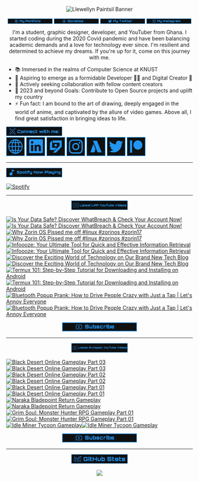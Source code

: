<!-- Banner -->
<p align="center">
<img src="./images/banner/github-banner-v2.gif" alt="Llewellyn Paintsil Banner" title="Llewellyn Paintsil Banner" loading="eager" decoding="async" longdesc="I'm Llewellyn Adonteng Paintsil. A Christian, web developer, Content Creator, Gamer, Graphic Designer, and anime lover. This is just an improved version of my banner by the way. Hope to work with more people and improve my skills.">
</p>

<div align="center">

<!-- INTRO BADGES START -->
<p>
<!-- My portfolio -->
<a href="https://llewellyn-portfolio.vercel.app/" target="_blank">
<img src="./images/badge/my-portfolio-active.png" align="center" width="24%" alt="Llewellyn's Portfolio Badge [Down]" title="Llewellyn's Portfolio [Down]" loading="eager" decoding="async" longdesc="A custom made badge that leads to the Portfolio of Llewellyn Adonteng Paintsil"></a> 
<!-- My Github -->
<a href="https://github.com/Llewellyn500" target="_blank">
<img src="./images/badge/socialize.png" align="center" width="24%" alt="Llewellyn's Github Profile Badge" title="Llewellyn's Github Profile" loading="eager" decoding="async" longdesc="A custom made badge that leads to the Github Profile of Llewellyn Adonteng Paintsil"></a>
<!-- My Twitter -->
<a href="https://twitter.com/LlewellynAdont1" target="_blank">
<img src="./images/badge/my-twitter.png" align="center" width="24%" alt="Llewellyn's Twitter Badge" title="Llewellyn's Twitter" loading="eager" decoding="async" longdesc="A custom made badge that leads to the Twitter account of Llewellyn Adonteng Paintsil"></a>
<!-- My Instagram -->
<a href="https://instagram.com/llewellynpaint?igshid=MzNINGNkZWQ4Mg==" target="_blank">
<img src="./images/badge/my-instagram.png" width="24%" align="center" alt="Llewellyn's Instagram Badge" title="Llewellyn's Instagram" loading="eager" decoding="async" longdesc="A custom made badge that leads to the instagram account of Llewellyn Adonteng Paintsil"></a>
</p>
<!-- INTRO BADGES END -->

<!-- BODY START -->
<p>
I'm a student, graphic designer, developer, and YouTuber from Ghana. I started coding during the 2020 Covid pandemic and have been balancing academic demands and a love for technology ever since. I'm resilient and determined to achieve my dreams. If you're up for it, come on this journey with me.
</p>
</div>

<p>
<ul>
<li>📚 Immersed in the realms of Computer Science at KNUST</li>
<li>🌱 Aspiring to emerge as a formidable Developer 👨‍💻 and Digital Creator 🎥</li>
<li>👯 Actively seeking collaboration with fellow content creators
</li>
<li>🥅 2023 and beyond Goals: Contribute to Open Source projects and uplift my country
</li>
<li>⚡ Fun fact: I am bound to the art of drawing, deeply engaged in the world of anime, and captivated by the allure of video games. Above all, I find great satisfaction in bringing ideas to life.</li>
</ul>
</p>
<!-- BODY END -->

<!-- SOCIAL MEDIA LINKS START -->
<div>
<img src="./images/badge/connect-with-me.png"  width="30%" alt="connect with me" title="Connect with me" loading="eager" decoding="async" />
</div>
<div>
<a href="https://llewellyn-portfolio.vercel.app/" target="_blank">
<img src="./images/icons/portfolio-[up].png" width="10%" alt="Llewellyn Portfolio Icon" title="Llewellyn's Portfolio" loading="lazy" decoding="async" longdesc="A custom made icon that leads to the Portfolio of Llewellyn Adonteng Paintsil"/></a>
<a href="https://www.linkedin.com/in/llewellynpaintsil" target="_blank">
<img src="./images/icons/linkedin.png" width="10%" alt="Llewellyn Linkedin Profile Icon" title="Llewellyn's Linkedin Profile" loading="lazy" decoding="async" longdesc="A custom made icon that leads to the Linkedin of Llewellyn Adonteng Paintsil"/></a>
<a href="https://www.youtube.com/@lap-tutorials" target="_blank">
<img src="./images/icons/lap.png" width="10%" alt="LAP Youtube Channel Icon" title="LAP YouTube Channel" loading="lazy" decoding="async" longdesc="A custom made icon that leads to the LAP youtube Channel"/></a>
<a href="https://instagram.com/llewellynpaint?igshid=MzNINGNkZWQ4Mg==" target="_blank">
<img src="./images/icons/instagram.png" width="10%" alt="Llewellyn Instagram Icon" title="Llewellyn's Instagram" loading="lazy" decoding="async" longdesc="A custom made icon that leads to the Instagram account of Llewellyn Adonteng Paintsil"/></a>
<a href="https://www.youtube.com/@arclapain" target="_blank">
<img src="./images/icons/arclapain.png" width="10%" alt="Arclapain YouTube Channel Icon" title="Arclapain YouTube Channel" loading="lazy" decoding="async" longdesc="A custom made icon that leads to the Channel of Arclapain"/></a>
<a href="https://twitter.com/LlewellynAdont1" target="_blank">
<img src="./images/icons/twitter.png" width="10%" alt="Llewellyn Twitter Icon" title="Llewellyn's Twitter Account" loading="lazy" decoding="async" longdesc="A custom made icon that leads to the Twitter of Llewellyn Adonteng Paintsil"/></a>
<a href="https://www.patreon.com/LPTeach" target="_blank">
<img src="./images/icons/patreon.png" width="10%" alt="Llewellyn Patreon Icon" title="Llewellyn's Patreon" loading="lazy" decoding="async" longdesc="A custom made icon that leads to the Patreon of Llewellyn Adonteng Paintsil"/></a>
</div>
<!-- SOCIAL MEDIA LINKS END -->

---

<!-- Spotify now playing start -->
<div>
<img src="./images/badge/spotify-now-play.png"  width="30%" alt="spotify now playing" title="Spotify Now Playing" loading="eager" decoding="async"/>
</div>
<div>

[![Spotify](https://spotify-now-playing-two-nu.vercel.app/api/spotify)](https://open.spotify.com/user/31oqgy33mbfmztovhp2eguowwti4)

</div>
<!-- Spotify now playing end -->

---

<div align="center">
<img src="./images/badge/latest-lap-youtube-videos.png"  width="30%" alt="lap youtube videos" title="LAP - Tutorials YouTube Video" loading="eager" decoding="async" />
</div>
<div>

<!-- BEGIN LAP-TUTORIALS-YOUTUBE-CARDS -->
[![Is Your Data Safe? Discover WhatBreach & Check Your Account Now!](https://ytcards.demolab.com/?id=ZoNFMGK428E&title=Is+Your+Data+Safe%3F+Discover+WhatBreach+%26+Check+Your+Account+Now%21&lang=en&timestamp=1707433233&background_color=%23101010&title_color=%23FBFBFD&stats_color=%232196f3&max_title_lines=1&width=250&border_radius=5 "Is Your Data Safe? Discover WhatBreach & Check Your Account Now!")](https://www.youtube.com/watch?v=ZoNFMGK428E#gh-dark-mode-only)[![Is Your Data Safe? Discover WhatBreach & Check Your Account Now!](https://ytcards.demolab.com/?id=ZoNFMGK428E&title=Is+Your+Data+Safe%3F+Discover+WhatBreach+%26+Check+Your+Account+Now%21&lang=en&timestamp=1707433233&background_color=%23101010&title_color=%23FBFBFD&stats_color=%232196f3&max_title_lines=1&width=250&border_radius=5 "Is Your Data Safe? Discover WhatBreach & Check Your Account Now!")](https://www.youtube.com/watch?v=ZoNFMGK428E#gh-light-mode-only)
[![Why Zorin OS Pissed me off  #linux #zorinos #zorin17](https://ytcards.demolab.com/?id=qDcBqb78xvQ&title=Why+Zorin+OS+Pissed+me+off++%23linux+%23zorinos+%23zorin17&lang=en&timestamp=1707343231&background_color=%23101010&title_color=%23FBFBFD&stats_color=%232196f3&max_title_lines=1&width=250&border_radius=5 "Why Zorin OS Pissed me off  #linux #zorinos #zorin17")](https://www.youtube.com/watch?v=qDcBqb78xvQ#gh-dark-mode-only)[![Why Zorin OS Pissed me off  #linux #zorinos #zorin17](https://ytcards.demolab.com/?id=qDcBqb78xvQ&title=Why+Zorin+OS+Pissed+me+off++%23linux+%23zorinos+%23zorin17&lang=en&timestamp=1707343231&background_color=%23101010&title_color=%23FBFBFD&stats_color=%232196f3&max_title_lines=1&width=250&border_radius=5 "Why Zorin OS Pissed me off  #linux #zorinos #zorin17")](https://www.youtube.com/watch?v=qDcBqb78xvQ#gh-light-mode-only)
[![Infoooze: Your Ultimate Tool for Quick and Effective Information Retrieval](https://ytcards.demolab.com/?id=JL81n1qtIeo&title=Infoooze%3A+Your+Ultimate+Tool+for+Quick+and+Effective+Information+Retrieval&lang=en&timestamp=1704409211&background_color=%23101010&title_color=%23FBFBFD&stats_color=%232196f3&max_title_lines=1&width=250&border_radius=5 "Infoooze: Your Ultimate Tool for Quick and Effective Information Retrieval")](https://www.youtube.com/watch?v=JL81n1qtIeo#gh-dark-mode-only)[![Infoooze: Your Ultimate Tool for Quick and Effective Information Retrieval](https://ytcards.demolab.com/?id=JL81n1qtIeo&title=Infoooze%3A+Your+Ultimate+Tool+for+Quick+and+Effective+Information+Retrieval&lang=en&timestamp=1704409211&background_color=%23101010&title_color=%23FBFBFD&stats_color=%232196f3&max_title_lines=1&width=250&border_radius=5 "Infoooze: Your Ultimate Tool for Quick and Effective Information Retrieval")](https://www.youtube.com/watch?v=JL81n1qtIeo#gh-light-mode-only)
[![Discover the Exciting World of Technology on Our Brand New Tech Blog](https://ytcards.demolab.com/?id=zB1JIRTaq4U&title=Discover+the+Exciting+World+of+Technology+on+Our+Brand+New+Tech+Blog&lang=en&timestamp=1703074340&background_color=%23101010&title_color=%23FBFBFD&stats_color=%232196f3&max_title_lines=1&width=250&border_radius=5 "Discover the Exciting World of Technology on Our Brand New Tech Blog")](https://www.youtube.com/watch?v=zB1JIRTaq4U#gh-dark-mode-only)[![Discover the Exciting World of Technology on Our Brand New Tech Blog](https://ytcards.demolab.com/?id=zB1JIRTaq4U&title=Discover+the+Exciting+World+of+Technology+on+Our+Brand+New+Tech+Blog&lang=en&timestamp=1703074340&background_color=%23101010&title_color=%23FBFBFD&stats_color=%232196f3&max_title_lines=1&width=250&border_radius=5 "Discover the Exciting World of Technology on Our Brand New Tech Blog")](https://www.youtube.com/watch?v=zB1JIRTaq4U#gh-light-mode-only)
[![Termux 101: Step-by-Step Tutorial for Downloading and Installing on Android](https://ytcards.demolab.com/?id=IeK7rAB0BUk&title=Termux+101%3A+Step-by-Step+Tutorial+for+Downloading+and+Installing+on+Android&lang=en&timestamp=1701990017&background_color=%23101010&title_color=%23FBFBFD&stats_color=%232196f3&max_title_lines=1&width=250&border_radius=5 "Termux 101: Step-by-Step Tutorial for Downloading and Installing on Android")](https://www.youtube.com/watch?v=IeK7rAB0BUk#gh-dark-mode-only)[![Termux 101: Step-by-Step Tutorial for Downloading and Installing on Android](https://ytcards.demolab.com/?id=IeK7rAB0BUk&title=Termux+101%3A+Step-by-Step+Tutorial+for+Downloading+and+Installing+on+Android&lang=en&timestamp=1701990017&background_color=%23101010&title_color=%23FBFBFD&stats_color=%232196f3&max_title_lines=1&width=250&border_radius=5 "Termux 101: Step-by-Step Tutorial for Downloading and Installing on Android")](https://www.youtube.com/watch?v=IeK7rAB0BUk#gh-light-mode-only)
[![Bluetooth Popup Prank: How to Drive People Crazy with Just a Tap | Let's Annoy Everyone](https://ytcards.demolab.com/?id=cc6MHG3TaAw&title=Bluetooth+Popup+Prank%3A+How+to+Drive+People+Crazy+with+Just+a+Tap+%7C+Let%27s+Annoy+Everyone&lang=en&timestamp=1701385234&background_color=%23101010&title_color=%23FBFBFD&stats_color=%232196f3&max_title_lines=1&width=250&border_radius=5 "Bluetooth Popup Prank: How to Drive People Crazy with Just a Tap | Let's Annoy Everyone")](https://www.youtube.com/watch?v=cc6MHG3TaAw#gh-dark-mode-only)[![Bluetooth Popup Prank: How to Drive People Crazy with Just a Tap | Let's Annoy Everyone](https://ytcards.demolab.com/?id=cc6MHG3TaAw&title=Bluetooth+Popup+Prank%3A+How+to+Drive+People+Crazy+with+Just+a+Tap+%7C+Let%27s+Annoy+Everyone&lang=en&timestamp=1701385234&background_color=%23101010&title_color=%23FBFBFD&stats_color=%232196f3&max_title_lines=1&width=250&border_radius=5 "Bluetooth Popup Prank: How to Drive People Crazy with Just a Tap | Let's Annoy Everyone")](https://www.youtube.com/watch?v=cc6MHG3TaAw#gh-light-mode-only)
<!-- END LAP-TUTORIALS-YOUTUBE-CARDS -->

<div align="center">
<a href="https://www.youtube.com/@lap-tutorials">
<img src="./images/badge/subscribe.png" width="40%" alt="Subscribe button" title="Subscribe Button" loading="eager" decoding="async" longdesc="A custom made subscribe button"/></a>
</div>

---

<div align="center">
<img src="./images/badge/latest-arclapain-youtube-video.png"  width="30%" alt="arclapain youtube videos" title="Arclapain YouTube Videos" loading="eager" decoding="async" />
</div>
<div>

<!-- BEGIN ARCLAPAIN-YOUTUBE-CARDS -->
[![Black Desert Online Gameplay Part 03](https://ytcards.demolab.com/?id=OlFKHyFbeR8&title=Black+Desert+Online+Gameplay+Part+03&lang=en&timestamp=1714773622&background_color=%23101010&title_color=%23FBFBFD&stats_color=%232196f3&max_title_lines=1&width=250&border_radius=5 "Black Desert Online Gameplay Part 03")](https://www.youtube.com/watch?v=OlFKHyFbeR8#gh-dark-mode-only)[![Black Desert Online Gameplay Part 03](https://ytcards.demolab.com/?id=OlFKHyFbeR8&title=Black+Desert+Online+Gameplay+Part+03&lang=en&timestamp=1714773622&background_color=%23101010&title_color=%23FBFBFD&stats_color=%232196f3&max_title_lines=1&width=250&border_radius=5 "Black Desert Online Gameplay Part 03")](https://www.youtube.com/watch?v=OlFKHyFbeR8#gh-light-mode-only)
[![Black Desert Online Gameplay Part 02](https://ytcards.demolab.com/?id=eDfjHKXy0VY&title=Black+Desert+Online+Gameplay+Part+02&lang=en&timestamp=1714600832&background_color=%23101010&title_color=%23FBFBFD&stats_color=%232196f3&max_title_lines=1&width=250&border_radius=5 "Black Desert Online Gameplay Part 02")](https://www.youtube.com/watch?v=eDfjHKXy0VY#gh-dark-mode-only)[![Black Desert Online Gameplay Part 02](https://ytcards.demolab.com/?id=eDfjHKXy0VY&title=Black+Desert+Online+Gameplay+Part+02&lang=en&timestamp=1714600832&background_color=%23101010&title_color=%23FBFBFD&stats_color=%232196f3&max_title_lines=1&width=250&border_radius=5 "Black Desert Online Gameplay Part 02")](https://www.youtube.com/watch?v=eDfjHKXy0VY#gh-light-mode-only)
[![Black Desert Online Gameplay Part 01](https://ytcards.demolab.com/?id=VQfntAGhviA&title=Black+Desert+Online+Gameplay+Part+01&lang=en&timestamp=1714428016&background_color=%23101010&title_color=%23FBFBFD&stats_color=%232196f3&max_title_lines=1&width=250&border_radius=5 "Black Desert Online Gameplay Part 01")](https://www.youtube.com/watch?v=VQfntAGhviA#gh-dark-mode-only)[![Black Desert Online Gameplay Part 01](https://ytcards.demolab.com/?id=VQfntAGhviA&title=Black+Desert+Online+Gameplay+Part+01&lang=en&timestamp=1714428016&background_color=%23101010&title_color=%23FBFBFD&stats_color=%232196f3&max_title_lines=1&width=250&border_radius=5 "Black Desert Online Gameplay Part 01")](https://www.youtube.com/watch?v=VQfntAGhviA#gh-light-mode-only)
[![Naraka Bladepoint Return Gameplay](https://ytcards.demolab.com/?id=029N4VmuHw4&title=Naraka+Bladepoint+Return+Gameplay&lang=en&timestamp=1714168800&background_color=%23101010&title_color=%23FBFBFD&stats_color=%232196f3&max_title_lines=1&width=250&border_radius=5 "Naraka Bladepoint Return Gameplay")](https://www.youtube.com/watch?v=029N4VmuHw4#gh-dark-mode-only)[![Naraka Bladepoint Return Gameplay](https://ytcards.demolab.com/?id=029N4VmuHw4&title=Naraka+Bladepoint+Return+Gameplay&lang=en&timestamp=1714168800&background_color=%23101010&title_color=%23FBFBFD&stats_color=%232196f3&max_title_lines=1&width=250&border_radius=5 "Naraka Bladepoint Return Gameplay")](https://www.youtube.com/watch?v=029N4VmuHw4#gh-light-mode-only)
[![Grim Soul: Monster Hunter RPG Gameplay Part 01](https://ytcards.demolab.com/?id=H0jnMqrnSqQ&title=Grim+Soul%3A+Monster+Hunter+RPG+Gameplay+Part+01&lang=en&timestamp=1713996009&background_color=%23101010&title_color=%23FBFBFD&stats_color=%232196f3&max_title_lines=1&width=250&border_radius=5 "Grim Soul: Monster Hunter RPG Gameplay Part 01")](https://www.youtube.com/watch?v=H0jnMqrnSqQ#gh-dark-mode-only)[![Grim Soul: Monster Hunter RPG Gameplay Part 01](https://ytcards.demolab.com/?id=H0jnMqrnSqQ&title=Grim+Soul%3A+Monster+Hunter+RPG+Gameplay+Part+01&lang=en&timestamp=1713996009&background_color=%23101010&title_color=%23FBFBFD&stats_color=%232196f3&max_title_lines=1&width=250&border_radius=5 "Grim Soul: Monster Hunter RPG Gameplay Part 01")](https://www.youtube.com/watch?v=H0jnMqrnSqQ#gh-light-mode-only)
[![Idle Miner Tycoon Gameplay](https://ytcards.demolab.com/?id=I20unaHxKMw&title=Idle+Miner+Tycoon+Gameplay&lang=en&timestamp=1713823207&background_color=%23101010&title_color=%23FBFBFD&stats_color=%232196f3&max_title_lines=1&width=250&border_radius=5 "Idle Miner Tycoon Gameplay")](https://www.youtube.com/watch?v=I20unaHxKMw#gh-dark-mode-only)[![Idle Miner Tycoon Gameplay](https://ytcards.demolab.com/?id=I20unaHxKMw&title=Idle+Miner+Tycoon+Gameplay&lang=en&timestamp=1713823207&background_color=%23101010&title_color=%23FBFBFD&stats_color=%232196f3&max_title_lines=1&width=250&border_radius=5 "Idle Miner Tycoon Gameplay")](https://www.youtube.com/watch?v=I20unaHxKMw#gh-light-mode-only)
<!-- END ARCLAPAIN-YOUTUBE-CARDS -->

<div align="center">
<a href="https://www.youtube.com/@arclapain">
<img src="./images/badge/subscribe.png" width="40%" alt="Subscribe button" title="Subscribe Button" loading="eager" decoding="async" longdesc="A custom made subscribe button"/></a>
</div>

---

<div align="center">
<img src="./images/badge/github-stats.png"  width="30%" alt="github stats" title="GitHub Stats" loading="eager" decoding="async" />
</div>
<p align="center">
<img src="https://github-readme-stats-rho-rouge.vercel.app/api?username=Llewellyn500&show_icons=true&title_color=2196f3&bg_color=101010&text_color=fff&icon_color=2196f3&hide_border=true" />
</p>
